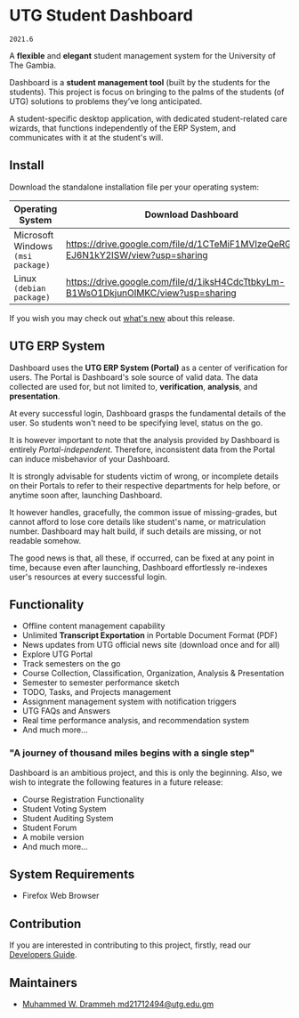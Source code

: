 # UTG Student Dashboard

`2021.6`

A **flexible** and **elegant** student management system for the University of The Gambia.

Dashboard is a **student management tool** (built by the students for the students).
This project is focus on bringing to the palms of the students (of UTG)
solutions to problems they’ve long anticipated.

A student-specific desktop application, with dedicated student-related care wizards,
that functions independently of the ERP System, and communicates with it at the student's will.

## Install
Download the standalone installation file per your operating system:

| Operating System | Download Dashboard |
| ----- | ----- |
| Microsoft Windows `(msi package)` | https://drive.google.com/file/d/1CTeMiF1MVIzeQeRGRt2E-EJ6N1kY2ISW/view?usp=sharing |
| Linux `(debian package)` | https://drive.google.com/file/d/1iksH4CdcTtbkyLm-B1WsO1DkjunOIMKC/view?usp=sharing |

If you wish you may check out [what's new](ChangeLog.md) about this release.

## UTG ERP System
Dashboard uses the **UTG ERP System (Portal)** as a center of verification for users.
The Portal is Dashboard's sole source of valid data. The data collected are used for,
but not limited to, **verification**, **analysis**, and **presentation**.

At every successful login, Dashboard grasps the fundamental details of the user.
So students won't need to be specifying level, status on the go.
 
It is however important to note that the analysis provided by Dashboard
is entirely _Portal-independent_. Therefore, inconsistent data from the Portal
can induce misbehavior of your Dashboard.

It is strongly advisable for students victim of wrong, or incomplete details
on their Portals to refer to their respective departments for help before,
or anytime soon after, launching Dashboard.

It however handles, gracefully, the common issue of missing-grades,
but cannot afford to lose core details like student's name,
or matriculation number. Dashboard may halt build, if such details
are missing, or not readable somehow.

The good news is that, all these, if occurred, can be fixed at any point in time,
because even after launching, Dashboard effortlessly re-indexes user's resources
at every successful login.

## Functionality
- Offline content management capability
- Unlimited **Transcript Exportation** in Portable Document Format (PDF)
- News updates from UTG official news site (download once and for all)
- Explore UTG Portal
- Track semesters on the go
- Course Collection, Classification, Organization, Analysis & Presentation
- Semester to semester performance sketch
- TODO, Tasks, and Projects management
- Assignment management system with notification triggers
- UTG FAQs and Answers
- Real time performance analysis, and recommendation system
- And much more...

### "A journey of thousand miles begins with a single step"
Dashboard is an ambitious project, and this is only the beginning.
Also, we wish to integrate the following features in a future release:

- Course Registration Functionality
- Student Voting System
- Student Auditing System
- Student Forum
- A mobile version
- And much more...

## System Requirements
- Firefox Web Browser

## Contribution
If you are interested in contributing to this project, firstly,
read our [Developers Guide](Contributing.md).

## Maintainers
- [Muhammed W. Drammeh <md21712494@utg.edu.gm>](https://github.com/w-drammeh)
